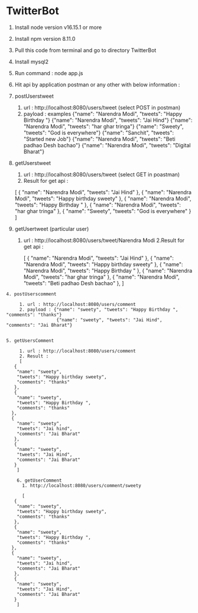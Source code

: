 # TwitterBot

1. Install node version v16.15.1  or more
2. Install npm version 8.11.0
3. Pull this code from terminal and go to directory TwitterBot
4. Install mysql2
5. Run command : node app.js
6. Hit api by application postman or any other with below information : 
  1. postUserstweet
     1.  url : http://localhost:8080/users/tweet  (select POST in postman)
     2. payload : examples
                  {"name": "Narendra Modi", "tweets": "Happy Birthday "}
                  {"name": "Narendra Modi", "tweets": "Jai Hind"}
                  {"name": "Narendra Modi", "tweets": "har ghar tringa"}
                  {"name": "Sweety", "tweets": "God is everywhere"}
                  {"name": "Sanchit", "tweets": "Started new Job"}
                  {"name": "Narendra Modi", "tweets": "Beti padhao Desh bachao"}
                  {"name": "Narendra Modi", "tweets": "Digital Bharat"}

  2.  getUserstweet
       1. url : http://localhost:8080/users/tweet   (select GET in poastman)                                     
       2. Result for get api : 

       [
       {
        "name": "Narendra Modi",
        "tweets": "Jai Hind"
       },
       {
        "name": "Narendra Modi",
        "tweets": "Happy birthday sweety"
       },
       {
        "name": "Narendra Modi",
        "tweets": "Happy Birthday "
       },
       {
        "name": "Narendra Modi",
        "tweets": "har ghar tringa"
       },
       {
        "name": "Sweety",
        "tweets": "God is everywhere"
       }
      ]

   3. getUsertweet (particular user)
       1. url : http://localhost:8080/users/tweet/Narendra Modi
       2.Result for get api : 

          [
           {
             "name": "Narendra Modi",
              "tweets": "Jai Hind"
            },
            {
              "name": "Narendra Modi",
              "tweets": "Happy birthday sweety"
            },
             {
               "name": "Narendra Modi",
                "tweets": "Happy Birthday "
             },
              {
                 "name": "Narendra Modi",
                 "tweets": "har ghar tringa"
              },
              {
                  "name": "Narendra Modi",
                   "tweets": "Beti padhao Desh bachao"
                },
              ]

    4. postUserscomment 
    
         1. url : http://localhost:8080/users/comment
         2. payload : {"name": "sweety", "tweets": "Happy Birthday ", "comments": "thanks"}
                       {"name": "sweety", "tweets": "Jai Hind", "comments": "Jai Bharat"}
                       

    5. getUsersComment
    
         1. url : http://localhost:8080/users/comment
         2. Result :
         [
       {
        "name": "sweety",
        "tweets": "Happy birthday sweety",
        "comments": "thanks"
       },
       {
        "name": "sweety",
        "tweets": "Happy Birthday ",
        "comments": "thanks"
      },
      {
        "name": "sweety",
        "tweets": "Jai hind",
        "comments": "Jai Bharat"
       },
       {
        "name": "sweety",
        "tweets": "Jai Hind",
        "comments": "Jai Bharat"
       }
        ]

        6. getUserComment 
          1. http://localhost:8080/users/comment/sweety

          [
       {
        "name": "sweety",
        "tweets": "Happy birthday sweety",
        "comments": "thanks"
       },
       {
        "name": "sweety",
        "tweets": "Happy Birthday ",
        "comments": "thanks"
      },
      {
        "name": "sweety",
        "tweets": "Jai hind",
        "comments": "Jai Bharat"
       },
       {
        "name": "sweety",
        "tweets": "Jai Hind",
        "comments": "Jai Bharat"
       }
        ]

